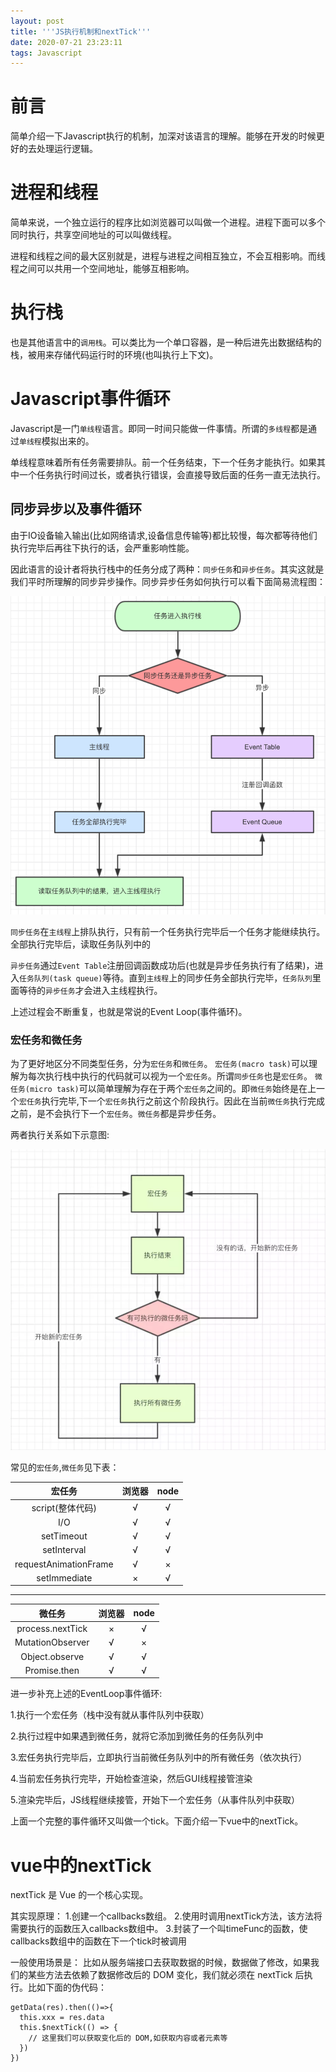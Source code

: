 ```yaml
---
layout: post
title: '''JS执行机制和nextTick'''
date: 2020-07-21 23:23:11
tags: Javascript
---
```

# 前言
简单介绍一下Javascript执行的机制，加深对该语言的理解。能够在开发的时候更好的去处理运行逻辑。

# 进程和线程
简单来说，一个独立运行的程序比如浏览器可以叫做一个进程。进程下面可以多个同时执行，共享空间地址的可以叫做线程。

进程和线程之间的最大区别就是，进程与进程之间相互独立，不会互相影响。而线程之间可以共用一个空间地址，能够互相影响。


# 执行栈
也是其他语言中的`调用栈`。可以类比为一个单口容器，是一种后进先出数据结构的栈，被用来存储代码运行时的环境(也叫执行上下文)。
# Javascript事件循环
Javascript是一门`单线程`语言。即同一时间只能做一件事情。所谓的`多线程`都是通过`单线程`模拟出来的。

单线程意味着所有任务需要排队。前一个任务结束，下一个任务才能执行。如果其中一个任务执行时间过长，或者执行错误，会直接导致后面的任务一直无法执行。

## 同步异步以及事件循环
由于IO设备输入输出(比如网络请求,设备信息传输等)都比较慢，每次都等待他们执行完毕后再往下执行的话，会严重影响性能。

因此语言的设计者将执行栈中的任务分成了两种：`同步任务`和`异步任务`。其实这就是我们平时所理解的同步异步操作。同步异步任务如何执行可以看下面简易流程图：

![事件循环](./JS执行机制和nextTick/事件循环.png)

`同步任务`在`主线程`上排队执行，只有前一个任务执行完毕后一个任务才能继续执行。全部执行完毕后，读取任务队列中的

`异步任务`通过`Event Table`注册回调函数成功后(也就是异步任务执行有了结果)，进入`任务队列(task queue)`等待。直到`主线程`上的同步任务全部执行完毕，`任务队列`里面等待的`异步任务`才会进入主线程执行。

上述过程会不断重复，也就是常说的Event Loop(事件循环)。



### 宏任务和微任务
 为了更好地区分不同类型任务，分为`宏任务`和`微任务`。
`宏任务(macro task)`可以理解为每次执行栈中执行的代码就可以视为一个`宏任务`。所谓`同步任务`也是`宏任务`。
`微任务(micro task)`可以简单理解为存在于两个`宏任务`之间的。即`微任务`始终是在上一个`宏任务`执行完毕,下一个`宏任务`执行之前这个阶段执行。因此在当前`微任务`执行完成之前，是不会执行下一个`宏任务`。`微任务`都是异步任务。

两者执行关系如下示意图:

![宏任务微任务](./JS执行机制和nextTick/宏任务微任务.png)

常见的`宏任务`,`微任务`见下表：

|        宏任务         | 浏览器 | node |
|:---------------------:|:------:|:----:|
|   script(整体代码)    |   √    |  √   |
|          I/O          |   √    |  √   |
|      setTimeout       |   √    |  √   |
|      setInterval      |   √    |  √   |
| requestAnimationFrame |   √    |  ×   |
|     setImmediate      |   ×    |  √   |
----
|      微任务      | 浏览器 | node |
|:----------------:|:------:|:----:|
| process.nextTick |   ×    |  √   |
| MutationObserver |   √    |  ×   |
|  Object.observe  |   √    |  √   |
|   Promise.then   |   √    |  √   |


进一步补充上述的EventLoop事件循环:

1.执行一个宏任务（栈中没有就从事件队列中获取）

2.执行过程中如果遇到微任务，就将它添加到微任务的任务队列中

3.宏任务执行完毕后，立即执行当前微任务队列中的所有微任务（依次执行）

4.当前宏任务执行完毕，开始检查渲染，然后GUI线程接管渲染

5.渲染完毕后，JS线程继续接管，开始下一个宏任务（从事件队列中获取）


上面一个完整的事件循环又叫做一个tick。下面介绍一下vue中的nextTick。
# vue中的nextTick
nextTick 是 Vue 的一个核心实现。

其实现原理：
1.创建一个callbacks数组。
2.使用时调用nextTick方法，该方法将需要执行的函数压入callbacks数组中。
3.封装了一个叫timeFunc的函数，使callbacks数组中的函数在下一个tick时被调用



一般使用场景是：
 比如从服务端接口去获取数据的时候，数据做了修改，如果我们的某些方法去依赖了数据修改后的 DOM 变化，我们就必须在 nextTick 后执行。比如下面的伪代码：
```
getData(res).then(()=>{
  this.xxx = res.data
  this.$nextTick(() => {
    // 这里我们可以获取变化后的 DOM,如获取内容或者元素等
  })
})
```
